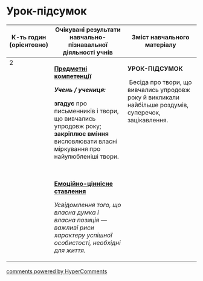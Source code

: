 <div id="hypercomments_widget" class="js-hypercomments-widget invisible"></div>

# Урок-підсумок

<table>
  <tr>
    <td width="10%" align="center"><b>К-ть годин (орієнтовно)</b></td>
    <td width="45%" align="center"><b>Очікувані результати навчально-пізнавальної діяльності учнів</b></td>
    <td width="45%" align="center"><b>Зміст навчального матеріалу</b></td>
  </tr>
<tbody>
  <tr>
<td width="10%" style="vertical-align:top !important;">2</td>
    <td width="45%" style="vertical-align:top !important;">
<p><strong><u>Предметні компетенції</u></strong></p>
<p><strong><em>Учень / учениця: </em></strong></p>
<p><strong>згадує</strong> про письменників і твори, що вивчались упродовж року; <strong>закріплює вміння</strong> висловлювати власні міркування про найулюбленіші твори.</p>
<p>&nbsp;</p>
<p><strong><u>Емоційно-ціннісне ставлення</u></strong></p>
<p><em>Усвідомлення того, що власна думка і власна позиція &mdash; важливі риси характеру успішної особистості, необхідні для життя.</em></p></td>
    <td width="45%" style="vertical-align:top !important;">
<p><strong>УРОК-ПІДСУМОК</strong></p>
<p><strong>&nbsp;</strong>Бесіда про твори, що вивчались упродовж року й викликали найбільше роздумів, суперечок, зацікавлення.</p></td>
  </tr>
</tbody>
</table>

<div class="js-hypercomments-container">
<a href="http://hypercomments.com" class="hc-link" title="comments widget">comments powered by HyperComments</a>
</div>